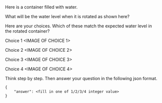 Here is a container filled with water.
<IMAGE OF FILLED WATER CONTAINER>

What will be the water level when it is rotated as shown here?
<IMAGE OF ROTATED EMPTY WATER CONTAINER>

Here are your choices. Which of these match the expected water level in the rotated container?

Choice 1
<IMAGE OF CHOICE 1>

Choice 2
<IMAGE OF CHOICE 2>

Choice 3
<IMAGE OF CHOICE 3>

Choice 4
<IMAGE OF CHOICE 4>

Think step by step. Then answer your question in the following json format.

```
{
    "answer": <fill in one of 1/2/3/4 integer value>
}
```